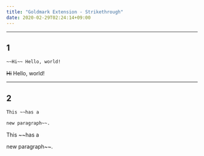 ```yaml
---
title: "Goldmark Extension - Strikethrough"
date: 2020-02-29T02:24:14+09:00
---
```


---

## 1

```markdown
~~Hi~~ Hello, world!
```

~~Hi~~ Hello, world!

<!--more-->

---

## 2

```markdown
This ~~has a

new paragraph~~.
```

This ~~has a

new paragraph~~.
